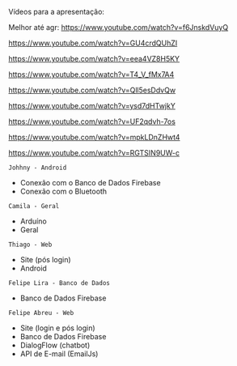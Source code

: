 Vídeos para a apresentação:

Melhor até agr: 
https://www.youtube.com/watch?v=f6JnskdVuyQ

https://www.youtube.com/watch?v=GU4crdQUhZI

https://www.youtube.com/watch?v=eea4VZ8H5KY

https://www.youtube.com/watch?v=T4_V_fMx7A4

https://www.youtube.com/watch?v=Qll5esDdvQw

https://www.youtube.com/watch?v=ysd7dHTwjkY

https://www.youtube.com/watch?v=UF2qdvh-7os

https://www.youtube.com/watch?v=mpkLDnZHwt4

https://www.youtube.com/watch?v=RGTSIN9UW-c

`Johhny - Android`
- Conexão com o Banco de Dados Firebase
- Conexão com o Bluetooth

`Camila - Geral`
- Arduíno 
- Geral

`Thiago - Web`
- Site (pós login)
- Android 

`Felipe Lira - Banco de Dados`
- Banco de Dados Firebase

`Felipe Abreu - Web`
- Site (login e pós login)
- Banco de Dados Firebase 
- DialogFlow (chatbot)
- API de E-mail (EmailJs)
